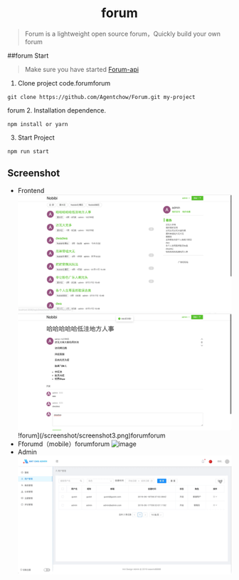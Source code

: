 <h1 align="center">forum</h1>

> Forum is a lightweight open source forum，Quickly build your own forum

##forum Start

> Make sure you have started [Forum-api](https://github.com/seawind8888/Forum-api)

1. Clone project code.forumforum

```
git clone https://github.com/Agentchow/Forum.git my-project
```
forum
2. Installation dependence.

```
npm install or yarn
```

3. Start Project

```
npm run start
```

## Screenshot

- Frontend
  ![image](/screenshot/screenshot1.png)
  ![image](/screenshot/screenshot2.png)
  !forum](/screenshot/screenshot3.png)forumforum
- Fforumd（mobile）forumforum
  ![image](/screenshot/mobile.jpg)
- Admin
  ![image](/screenshot/demo.gif)
